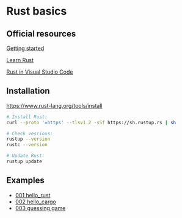# Rust basics

## Official resources
[Getting started](https://www.rust-lang.org/learn/get-started)

[Learn Rust](https://www.rust-lang.org/learn)

[Rust in Visual Studio Code](https://code.visualstudio.com/docs/languages/rust)


## Installation
https://www.rust-lang.org/tools/install

```bash
# Install Rust:
curl --proto '=https' --tlsv1.2 -sSf https://sh.rustup.rs | sh

# Check vesrions:
rustup --version
rustc --version

# Update Rust:
rustup update
```

## Examples
- [001 hello_rust](001%20hello_rust/README.md)
- [002 hello_cargo](002%20hello_cargo/README.md)
- [003 guessing game](003%20guessing%20game/README.md)
